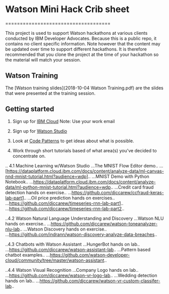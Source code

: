 # Watson Mini Hack Crib sheet
====================================

This project is used to support  Watson hackathons at various clients conducted by IBM Developer Advocates. Because this is a public repo, it contains no client specific information. Note however that  the content may be updated over time to support different hackathons. It is  therefore recommended that you clone  the project at the time of your hackathon so the material will match  your session.


## Watson Training

The [Watson training slides](2018-10-04 Watson Training.pdf) are the slides that were presented at the training session.


## Getting started


1. Sign up for [IBM Cloud](https://www.ibm.com/cloud/)
Note: Use your work email

2. Sign up for [Watson Studio](https://dataplatform.cloud.ibm.com/)

3. Look at [Code Patterns](https://developer.ibm.com/patterns/) to get ideas about what is possible.

4. Work through short tutorials based of what area(s) you've decided to concentrate on.

 .. 4.1 Machine Learning w/Watson Studio
 ...The MNIST Flow Editor demo..
...[https://dataplatform.cloud.ibm.com/docs/content/analyze-data/ml-canvas-nnd-mnist-tutorial.html?audience=wdp]..
...MNIST Demo with Python Notebook..
...https://dataplatform.cloud.ibm.com/docs/content/analyze-data/ml-python-mnist-tutorial.html?audience=wdp..
...Credit card fraud detection hands on exercise..
...https://github.com/djccarew/ccfraud-keras-lab-part1..
...Oil price prediction hands on exercises..
...https://github.com/djccarew/timeseries-rnn-lab-part1..
...https://github.com/djccarew/timeseries-rnn-lab-part2..

..4.2 Watson Natural Language Understanding and Discovery
...Watson NLU hands on exercise..
...https://github.com/djccarew/watson-toneanalyzer-nlu-lab..
...Watson Discovery hands on exercise..
...https://github.com/indrann/watson-discovery-analyze-data-breaches..

..4.3 Chatbots with Watson Assistant
...HungerBot hands on lab..
...https://github.com/djccarew/watson-assistant-lab..
...Pattern based chatbot examples..
...https://github.com/watson-developer-cloud/community/tree/master/watson-assistant..

..4.4 Watson Visual Recognition
...Company Logo hands on lab..
...https://github.com/djccarew/watson-vr-logo-lab..
...Wedding detection hands on lab..
...https://github.com/djccarew/watson-vr-custom-classifer-lab..
